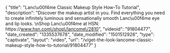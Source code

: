 {
    "title": "Lanc\u00f4me Classic Makeup Style How-To Tutorial",
    "description": "Discover the makeup artist in you. Find everything you need to create infinitely luminous and sensationally smooth Lanc\u00f4me eye and lip looks. \nShop Lanc\u00f4me at HSN: https:\/\/www.hsn.com\/shop\/lancome\/2810",
    "videoid": "91804477",
    "date_created": "1335537678",
    "date_modified": "1501512926",
    "type": "captivate",
    "layout": "video",
    "url": "\/v\/get-the-look-lancome-classic-makeup-style-how-to-tutorial\/91804477"
}